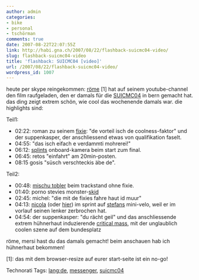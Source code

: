 ```yaml
---
author: admin
categories:
- bike
- personal
- tschörman
comments: true
date: 2007-08-22T22:07:55Z
link: http://habi.gna.ch/2007/08/22/flashback-suicmc04-video/
slug: flashback-suicmc04-video
title: 'flashback: SUICMC04 [video]'
url: /2007/08/22/flashback-suicmc04-video/
wordpress_id: 1007
---
```


heute per skype reingekommen: [röme](http://lomotion.ch/lomo05/team.phtml) [1] hat auf seinem youtube-channel den film raufgeladen, den er damals für die [SUICMC04](http://suicmc.ch/) in bern gemacht hat. das ding zeigt extrem schön, wie cool das wochenende damals war.
die highlights sind:

Teil1:
- 02:22: roman zu seinem [fixie](http://fixedgeargallery.com/): "de vorteil isch de coolness-faktor" und der suppenkasper, der anschliessend etwas von qualifikation faselt.
- 04:55: "das isch eifach e verdammti mohrerei!"
- 06:12: [splints](http://splint.ch/) onboard-kamera beim start zum final.
- 06:45: retos "einfahrt" am 20min-posten.
- 08:15 gosis "süsch verschteckis äbe de".


Teil2:
- 00:48: [mischu tobler](http://velokurierladen.ch/08whomichel.html) beim trackstand ohne fixie.
- 01:40: porno stevies monster-[skid](http://en.wikipedia.org/wiki/Fixed-gear_bicycle)
- 02:45: michel: "die mit de fixies fahre haut id muur"
- 04:13: [nicola](http://www.nicolafrombern.com/) (oder [hier](http://foldschool.com/)) im sprint auf [stefans](http://velokurierladen.ch/08whostefan.html) mini-velo, weil er im vorlauf seinen lenker zerbrochen hat.
- 04:54: der suppenkasper: "du rächt geil" und das anschliessende extrem hühnerhaut induzierende [critical mass](http://en.wikipedia.org/wiki/Critical_Mass), mit der unglaublich coolen szene auf dem bundesplatz


röme, mersi hast du das damals gemacht! beim anschauen hab ich hühnerhaut bekommen!

[1]: das mit dem browser-resize auf eurer start-seite ist ein no-go!



Technorati Tags: [lang:de](http://www.technorati.com/tag/lang:de), [messenger](http://www.technorati.com/tag/messenger), [suicmc04](http://www.technorati.com/tag/suicmc04)
